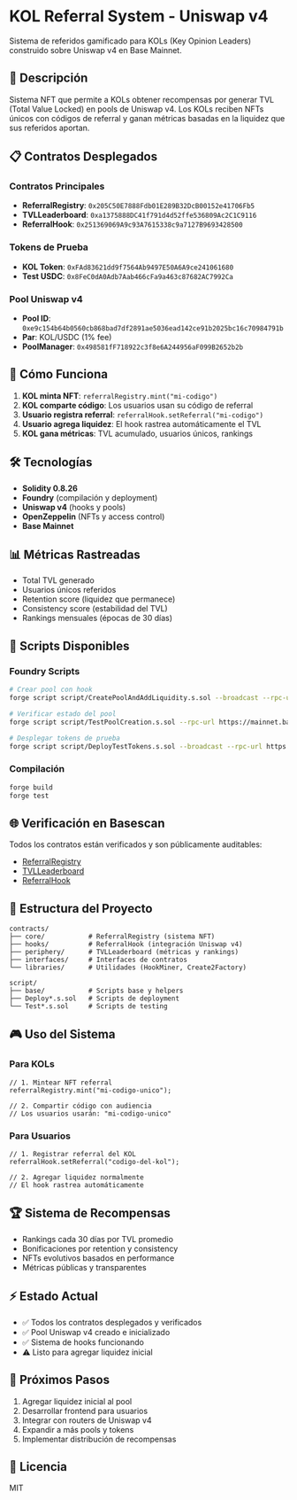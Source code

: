 # KOL Referral System - Uniswap v4

Sistema de referidos gamificado para KOLs (Key Opinion Leaders) construido sobre Uniswap v4 en Base Mainnet.

## 🎯 Descripción

Sistema NFT que permite a KOLs obtener recompensas por generar TVL (Total Value Locked) en pools de Uniswap v4. Los KOLs reciben NFTs únicos con códigos de referral y ganan métricas basadas en la liquidez que sus referidos aportan.

## 📋 Contratos Desplegados

### Contratos Principales
- **ReferralRegistry**: `0x205C50E7888Fdb01E289B32DcB00152e41706Fb5`
- **TVLLeaderboard**: `0xa1375888DC41f791d4d52ffe536809Ac2C1C9116`  
- **ReferralHook**: `0x251369069A9c93A7615338c9a7127B9693428500`

### Tokens de Prueba
- **KOL Token**: `0xFAd83621dd9f7564Ab9497E50A6A9ce241061680`
- **Test USDC**: `0x8FeC0dA0Adb7Aab466cFa9a463c87682AC7992Ca`

### Pool Uniswap v4
- **Pool ID**: `0xe9c154b64b0560cb868bad7df2891ae5036ead142ce91b2025bc16c70984791b`
- **Par**: KOL/USDC (1% fee)
- **PoolManager**: `0x498581fF718922c3f8e6A244956aF099B2652b2b`

## 🚀 Cómo Funciona

1. **KOL minta NFT**: `referralRegistry.mint("mi-codigo")`
2. **KOL comparte código**: Los usuarios usan su código de referral
3. **Usuario registra referral**: `referralHook.setReferral("mi-codigo")`
4. **Usuario agrega liquidez**: El hook rastrea automáticamente el TVL
5. **KOL gana métricas**: TVL acumulado, usuarios únicos, rankings

## 🛠 Tecnologías

- **Solidity 0.8.26**
- **Foundry** (compilación y deployment)
- **Uniswap v4** (hooks y pools)
- **OpenZeppelin** (NFTs y access control)
- **Base Mainnet**

## 📊 Métricas Rastreadas

- Total TVL generado
- Usuarios únicos referidos
- Retention score (liquidez que permanece)
- Consistency score (estabilidad del TVL)
- Rankings mensuales (épocas de 30 días)

## 🔧 Scripts Disponibles

### Foundry Scripts
```bash
# Crear pool con hook
forge script script/CreatePoolAndAddLiquidity.s.sol --broadcast --rpc-url https://mainnet.base.org

# Verificar estado del pool
forge script script/TestPoolCreation.s.sol --rpc-url https://mainnet.base.org

# Desplegar tokens de prueba
forge script script/DeployTestTokens.s.sol --broadcast --rpc-url https://mainnet.base.org
```

### Compilación
```bash
forge build
forge test
```

## 🌐 Verificación en Basescan

Todos los contratos están verificados y son públicamente auditables:
- [ReferralRegistry](https://basescan.org/address/0x205C50E7888Fdb01E289B32DcB00152e41706Fb5)
- [TVLLeaderboard](https://basescan.org/address/0xa1375888DC41f791d4d52ffe536809Ac2C1C9116)
- [ReferralHook](https://basescan.org/address/0x251369069A9c93A7615338c9a7127B9693428500)

## 📁 Estructura del Proyecto

```
contracts/
├── core/           # ReferralRegistry (sistema NFT)
├── hooks/          # ReferralHook (integración Uniswap v4)
├── periphery/      # TVLLeaderboard (métricas y rankings)
├── interfaces/     # Interfaces de contratos
└── libraries/      # Utilidades (HookMiner, Create2Factory)

script/
├── base/           # Scripts base y helpers
├── Deploy*.s.sol   # Scripts de deployment
└── Test*.s.sol     # Scripts de testing
```

## 🎮 Uso del Sistema

### Para KOLs
```solidity
// 1. Mintear NFT referral
referralRegistry.mint("mi-codigo-unico");

// 2. Compartir código con audiencia
// Los usuarios usarán: "mi-codigo-unico"
```

### Para Usuarios
```solidity
// 1. Registrar referral del KOL
referralHook.setReferral("codigo-del-kol");

// 2. Agregar liquidez normalmente
// El hook rastrea automáticamente
```

## 🏆 Sistema de Recompensas

- Rankings cada 30 días por TVL promedio
- Bonificaciones por retention y consistency
- NFTs evolutivos basados en performance
- Métricas públicas y transparentes

## ⚡ Estado Actual

- ✅ Todos los contratos desplegados y verificados
- ✅ Pool Uniswap v4 creado e inicializado
- ✅ Sistema de hooks funcionando
- ⚠️ Listo para agregar liquidez inicial

## 🔮 Próximos Pasos

1. Agregar liquidez inicial al pool
2. Desarrollar frontend para usuarios
3. Integrar con routers de Uniswap v4
4. Expandir a más pools y tokens
5. Implementar distribución de recompensas

## 📄 Licencia

MIT
